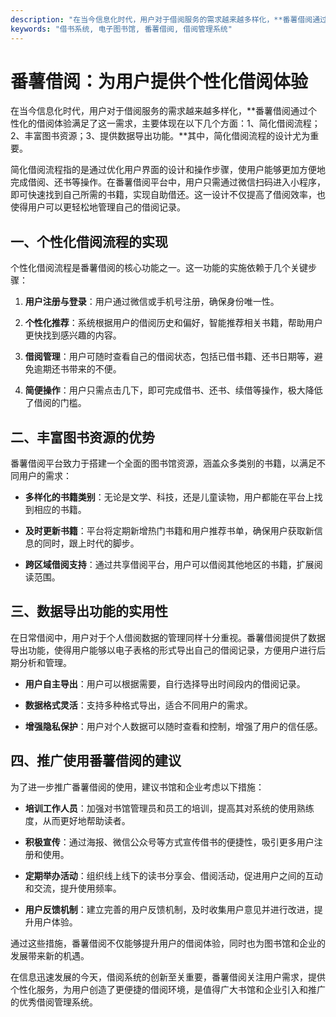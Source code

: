 ```yaml
---
description: "在当今信息化时代，用户对于借阅服务的需求越来越多样化，**番薯借阅通过个性化的借阅体验满足了这一需求，主要体现在以下几个方面：1、简化借阅流程；2、丰富图书资源；3、提供数据导出功能。**其中，简化借阅流程的设计尤为重要。"
keywords: "借书系统, 电子图书馆, 番薯借阅, 借阅管理系统"
---
```

# 番薯借阅：为用户提供个性化借阅体验

在当今信息化时代，用户对于借阅服务的需求越来越多样化，**番薯借阅通过个性化的借阅体验满足了这一需求，主要体现在以下几个方面：1、简化借阅流程；2、丰富图书资源；3、提供数据导出功能。**其中，简化借阅流程的设计尤为重要。

简化借阅流程指的是通过优化用户界面的设计和操作步骤，使用户能够更加方便地完成借阅、还书等操作。在番薯借阅平台中，用户只需通过微信扫码进入小程序，即可快速找到自己所需的书籍，实现自助借还。这一设计不仅提高了借阅效率，也使得用户可以更轻松地管理自己的借阅记录。

## **一、个性化借阅流程的实现**

个性化借阅流程是番薯借阅的核心功能之一。这一功能的实施依赖于几个关键步骤：

1. **用户注册与登录**：用户通过微信或手机号注册，确保身份唯一性。
   
2. **个性化推荐**：系统根据用户的借阅历史和偏好，智能推荐相关书籍，帮助用户更快找到感兴趣的内容。
   
3. **借阅管理**：用户可随时查看自己的借阅状态，包括已借书籍、还书日期等，避免逾期还书带来的不便。

4. **简便操作**：用户只需点击几下，即可完成借书、还书、续借等操作，极大降低了借阅的门槛。

## **二、丰富图书资源的优势**

番薯借阅平台致力于搭建一个全面的图书馆资源，涵盖众多类别的书籍，以满足不同用户的需求：

- **多样化的书籍类别**：无论是文学、科技，还是儿童读物，用户都能在平台上找到相应的书籍。

- **及时更新书籍**：平台将定期新增热门书籍和用户推荐书单，确保用户获取新信息的同时，跟上时代的脚步。

- **跨区域借阅支持**：通过共享借阅平台，用户可以借阅其他地区的书籍，扩展阅读范围。

## **三、数据导出功能的实用性**

在日常借阅中，用户对于个人借阅数据的管理同样十分重视。番薯借阅提供了数据导出功能，使得用户能够以电子表格的形式导出自己的借阅记录，方便用户进行后期分析和管理。

- **用户自主导出**：用户可以根据需要，自行选择导出时间段内的借阅记录。
  
- **数据格式灵活**：支持多种格式导出，适合不同用户的需求。

- **增强隐私保护**：用户对个人数据可以随时查看和控制，增强了用户的信任感。

## **四、推广使用番薯借阅的建议**

为了进一步推广番薯借阅的使用，建议书馆和企业考虑以下措施：

- **培训工作人员**：加强对书馆管理员和员工的培训，提高其对系统的使用熟练度，从而更好地帮助读者。

- **积极宣传**：通过海报、微信公众号等方式宣传借书的便捷性，吸引更多用户注册和使用。

- **定期举办活动**：组织线上线下的读书分享会、借阅活动，促进用户之间的互动和交流，提升使用频率。

- **用户反馈机制**：建立完善的用户反馈机制，及时收集用户意见并进行改进，提升用户体验。

通过这些措施，番薯借阅不仅能够提升用户的借阅体验，同时也为图书馆和企业的发展带来新的机遇。

在信息迅速发展的今天，借阅系统的创新至关重要，番薯借阅关注用户需求，提供个性化服务，为用户创造了更便捷的借阅环境，是值得广大书馆和企业引入和推广的优秀借阅管理系统。
